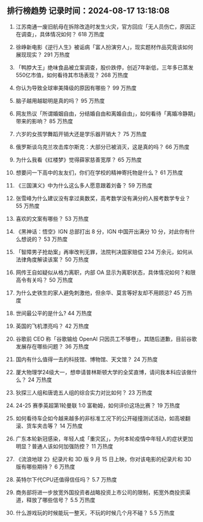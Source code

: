 
## 排行榜趋势 记录时间：2024-08-17 13:18:08
  
  1. 江苏南通一废旧航母在拆除改造时发生火灾，官方回应「无人员伤亡，原因正在调查」，具体情况如何？ 618 万热度
    
  2. 徐峥新电影《逆行人生》被诟病「富人扮演穷人」，现实题材作品究竟该如何展现现实？ 291 万热度
    
  3. 「鸭脖大王」绝味食品被立案调查，股价跌停，创近7年新低，三年多已蒸发550亿市值，如何看待其市场表现？ 268 万热度
    
  4. 你认为导致全球审美降级的原因有哪些？ 99 万热度
    
  5. 脑子越用越聪明是真的吗？ 95 万热度
    
  6. 网友热议「所谓婚姻自由，分结婚自由和离婚自由」，如何看待「离婚冷静期」带来的影响？ 85 万热度
    
  7. 六岁的女孩学舞蹈开销大还是学乐器开销大？ 75 万热度
    
  8. 俄罗斯谈乌克兰攻击库尔斯克：大部分已被消灭，这是真的吗？ 66 万热度
    
  9. 为什么我看《红楼梦》觉得薛家慈善宽厚？ 65 万热度
    
  10. 想要问一下高中的友友们，你们在学校的精神寄托物是什么？ 61 万热度
    
  11. 《三国演义》中为什么这么多人愿意跟着刘备？ 59 万热度
    
  12. 张雪峰为什么建议没有拿过奥数奖，高考数学没有满分的人报考数学专业？ 55 万热度
    
  13. 喜欢的文案有哪些？ 53 万热度
    
  14. 《黑神话：悟空》IGN 总部打出 8 分，IGN 中国开出满分 10 分，对此你有什么想说的？ 53 万热度
    
  15. 「智障男子抢劫案」再审改判无罪，法院判决国家赔偿 234 万余元，如何从法律角度解读该案？ 50 万热度
    
  16. 网传王自如疑似从格力离职，内部 OA 显示为离职状态，具体情况如何？和限高令有关吗？ 50 万热度
    
  17. 为什么史铁生的家人避免刺激他，但余华、莫言等好友却不用顾忌? 45 万热度
    
  18. 世间最公平的是什么? 44 万热度
    
  19. 英国的飞机漂亮吗？ 42 万热度
    
  20. 谷歌前 CEO 称「谷歌输给 OpenAI 只因员工不够卷」，其随后道歉，目前谷歌发展存在哪些问题？ 36 万热度
    
  21. 国内有什么值得一去的科技馆、博物馆、天文馆？ 24 万热度
    
  22. 厦大物理学24级大一，想申请普林斯顿大学的全奖直博，请问我本科应该做什么？ 24 万热度
    
  23. 狄探三人组和唐诡五人组的综合实力对比如何？ 23 万热度
    
  24. 24-25 赛季英超第1轮曼联 1:0 富勒姆，如何评价这场比赛？ 19 万热度
    
  25. 如何看待车企如今越来越多的非标准工况下的公开碰撞测试活动，如高坡翻滚、货车夹击等？ 14 万热度
    
  26. 广东本轮新冠感染，年轻人成「重灾区」，为何本轮疫情中年轻人的症状更加明显？普通人该如何加强防控？ 11 万热度
    
  27. 《流浪地球 2》纪录片和 3D 版 9 月 15 日上映，你对该电影的纪录片和 3D 版有哪些期待？ 6 万热度
    
  28. 英特尔下代CPU还值得信任吗？ 5.7 万热度
    
  29. 商务部将进一步放宽外国投资者战略投资上市公司的限制，拓宽外商投资渠道，释放了哪些信号？ 5.5 万热度
    
  30. 什么游戏玩的时候能玩一整天，不玩的时候几个月不碰？ 5.5 万热度
    